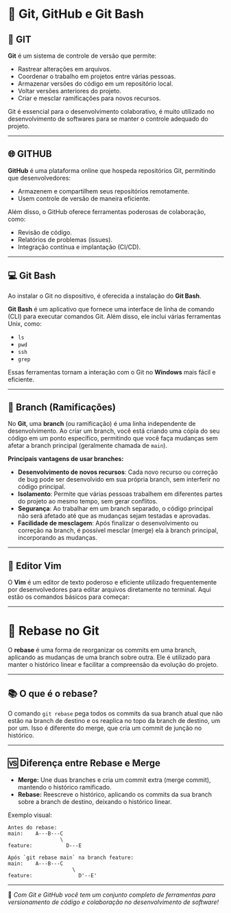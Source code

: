# 📝 Git, GitHub e Git Bash

## 🚀 GIT

**Git** é um sistema de controle de versão que permite:

- Rastrear alterações em arquivos.
- Coordenar o trabalho em projetos entre várias pessoas.
- Armazenar versões do código em um repositório local.
- Voltar versões anteriores do projeto.
- Criar e mesclar ramificações para novos recursos.


Git é essencial para o desenvolvimento colaborativo, é muito utilizado no desenvolvimento de softwares para se manter o controle adequado do projeto.

---

## 🌐 GITHUB

**GitHub** é uma plataforma online que hospeda repositórios Git, permitindo que desenvolvedores:

- Armazenem e compartilhem seus repositórios remotamente.
- Usem controle de versão de maneira eficiente.

Além disso, o GitHub oferece ferramentas poderosas de colaboração, como:

- Revisão de código.
- Relatórios de problemas (issues).
- Integração contínua e implantação (CI/CD).

---

## 💻 Git Bash

Ao instalar o Git no dispositivo, é oferecida a instalação do **Git Bash**.

**Git Bash** é um aplicativo que fornece uma interface de linha de comando (CLI) para executar comandos Git. Além disso, ele inclui várias ferramentas Unix, como:

- `ls`
- `pwd`
- `ssh`
- `grep`

Essas ferramentas tornam a interação com o Git no **Windows** mais fácil e eficiente.

---

## 🌿 Branch (Ramificações)

No **Git**, uma **branch** (ou ramificação) é uma linha independente de desenvolvimento. Ao criar um branch, você está criando uma cópia do seu código em um ponto específico, permitindo que você faça mudanças sem afetar a branch principal (geralmente chamada de `main`).

**Principais vantagens de usar branches:**

- **Desenvolvimento de novos recursos**: Cada novo recurso ou correção de bug pode ser desenvolvido em sua própria branch, sem interferir no código principal.
- **Isolamento**: Permite que várias pessoas trabalhem em diferentes partes do projeto ao mesmo tempo, sem gerar conflitos.
- **Segurança**: Ao trabalhar em um branch separado, o código principal não será afetado até que as mudanças sejam testadas e aprovadas.
- **Facilidade de mesclagem**: Após finalizar o desenvolvimento ou correção na branch, é possível mesclar (merge) ela à branch principal, incorporando as mudanças.

---

## 📝 Editor Vim

O **Vim** é um editor de texto poderoso e eficiente utilizado frequentemente por desenvolvedores para editar arquivos diretamente no terminal. Aqui estão os comandos básicos para começar:

--- 

# 🔄 Rebase no Git

O **rebase** é uma forma de reorganizar os commits em uma branch, aplicando as mudanças de uma branch sobre outra. Ele é utilizado para manter o histórico linear e facilitar a compreensão da evolução do projeto.

---

## 📚 O que é o rebase?

O comando `git rebase` pega todos os commits da sua branch atual que não estão na branch de destino e os reaplica no topo da branch de destino, um por um. Isso é diferente do merge, que cria um commit de junção no histórico.

---

## 🆚 Diferença entre Rebase e Merge

- **Merge:** Une duas branches e cria um commit extra (merge commit), mantendo o histórico ramificado.
- **Rebase:** Reescreve o histórico, aplicando os commits da sua branch sobre a branch de destino, deixando o histórico linear.

Exemplo visual:

```
Antes do rebase:
main:    A---B---C
                 \
feature:           D---E

Após `git rebase main` na branch feature:
main:    A---B---C
                     \
feature:               D'--E'
```

---

📖 *Com Git e GitHub você tem um conjunto completo de ferramentas para versionamento de código e colaboração no desenvolvimento de software!*
